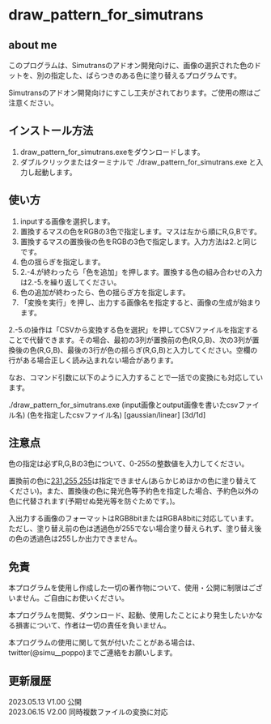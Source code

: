 # draw_pattern_for_simutrans

## about me
このプログラムは、Simutransのアドオン開発向けに、画像の選択された色のドットを、別の指定した、ばらつきのある色に塗り替えるプログラムです。

Simutransのアドオン開発向けにすこし工夫がされております。ご使用の際はご注意ください。

## インストール方法
1. draw_pattern_for_simutrans.exeをダウンロードします。  
2. ダブルクリックまたはターミナルで ./draw_pattern_for_simutrans.exe と入力し起動します。
## 使い方
1. inputする画像を選択します。  
2. 置換するマスの色をRGBの3色で指定します。マスは左から順にR,G,Bです。  
3. 置換するマスの置換後の色をRGBの3色で指定します。入力方法は2.と同じです。  
4. 色の揺らぎを指定します。  
5. 2.-4.が終わったら「色を追加」を押します。置換する色の組み合わせの入力は2.-5.を繰り返してください。
6. 色の追加が終わったら、色の揺らぎ方を指定します。  
7. 「変換を実行」を押し、出力する画像名を指定すると、画像の生成が始まります。

2.-5.の操作は「CSVから変換する色を選択」を押してCSVファイルを指定することで代替できます。その場合、最初の3列が置換前の色(R,G,B)、次の3列が置換後の色(R,G,B)、最後の3行が色の揺らぎ(R,G,B)と入力してください。空欄の行がある場合正しく読み込まれない場合があります。

なお、コマンド引数に以下のように入力することで一括での変換にも対応しています。

./draw_pattern_for_simutrans.exe (input画像とoutput画像を書いたcsvファイル名) (色を指定したcsvファイル名) [gaussian/linear] [3d/1d]


## 注意点
色の指定は必ずR,G,Bの3色について、0-255の整数値を入力してください。

置換前の色に[231,255,255](simutransの透明色)は指定できません(あらかじめほかの色に塗り替えてください)。また、置換後の色に発光色等予約色を指定した場合、予約色以外の色に代替されます(予期せぬ発光等を防ぐためです。)。

入出力する画像のフォーマットはRGB8bitまたはRGBA8bitに対応しています。ただし、塗り替え前の色は透過色が255でない場合塗り替えられず、塗り替え後の色の透過色は255しか出力できません。

## 免責
本プログラムを使用し作成した一切の著作物について、使用・公開に制限はございません。ご自由にお使いください。

本プログラムを閲覧、ダウンロード、起動、使用したことにより発生したいかなる損害について、作者は一切の責任を負いません。

本プログラムの使用に関して気が付いたことがある場合は、twitter(@simu__poppo)までご連絡をお願いします。



## 更新履歴

2023.05.13 V1.00 公開  
2023.06.15 V2.00 同時複数ファイルの変換に対応  


